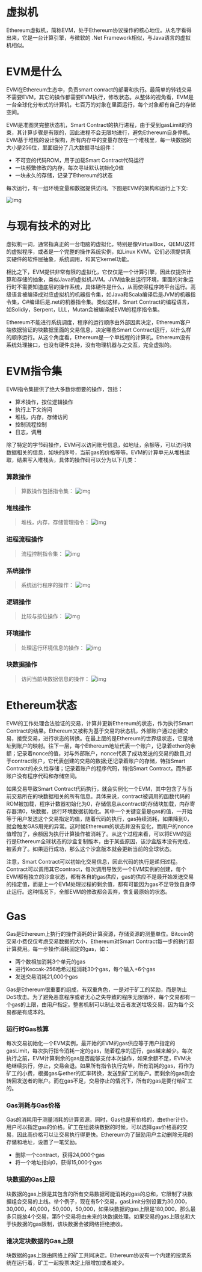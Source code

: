 # 虚拟机

Ethereum虚拟机，简称EVM，处于Ethereum协议操作的核心地位。从名字看得出来，它是一台计算引擎，与微软的 .Net Framework相似，与Java语言的虚拟机相似。

# EVM是什么
EVM在Ethereum生态中，负责smart conract的部署和执行。最简单的转钱交易不需要EVM，其它的操作都需要EVM执行，修改状态。从整体的视角看，EVM是一台全球化分布式的计算机，七百万的对象在里面运行，每个对象都有自己的存储空间。

EVM是准图灵完整状态机，Smart Contract的执行进程，由于受到gasLimit的约束，其计算步骤是有限的，因此进程不会无限地进行，避免Ethereum自身停机。EVM基于堆栈的设计架构，所有内存中的变量存放在一个堆栈里，每一块数据的大小是256位，里面细分了几大数据寻址组件：

- 不可变的代码ROM，用于加载Smart Contract代码运行
- 一块频繁修改的内存，每次寻址默认初始化0值
- 一块永久的存储，记录了Ethereum的状态

每次运行，有一组环境变量和数据提供访问。下图是EVM的架构和运行上下文:

![img](/book/evm.png)

# 与现有技术的对比
虚拟机一词，通常指真正的一台电脑的虚拟化，特别是像VirtualBox，QEMU这样的虚拟程序，或者是一个完整的操作系统实例，如Linux KVM。它们必须提供真实硬件的软件层抽象，系统调用，和其它kernel功能。

相比之下，EVM提供非常有限的虚拟化，它仅仅是一个计算引擎，因此仅提供计算和存储的抽象，类似Java的虚拟机JVM。JVM抽象出运行环境，里面的对象运行时不需要知道底层的操作系统，具体硬件是什么，从而使得程序跨平台运行。高级语言被编译成对应虚拟机的机器指令集，如Java和Scala编译后是JVM的机器指令集，C#编译后是.net的机器指令集。类似这样，Smart Contract的编程语言，如Solidiy，Serpent，LLL，Mutan会被编译成EVM的程序指令集。

Ethereum不能进行系统调度，程序的运行顺序由外部因素决定，Ethereum客户端依据验证的块数据里面的交易信息，决定哪些Smart Contract运行，以什么样的顺序运行。从这个角度看，Ethereum是一个单线程的计算机。Ethereum没有系统处理接口，也没有硬件支持，没有物理机器与之交互，完全虚拟的。

# EVM指令集
EVM指令集提供了绝大多数你想要的操作，包括：

- 算术操作，按位逻辑操作
- 执行上下文询问
- 堆栈，内存，存储访问
- 控制流程控制
- 日志，调用

除了特定的字节码操作，EVM可以访问账号信息，如地址，余额等，可以访问块数据相关的信息，如块的序号，当前gas的价格等等。EVM的计算单元从堆栈读取，结果写入堆栈头，具体的操作码可以分为以下几类：

### 算数操作
> 算数操作包括指令集：
![img](/book/arithmetic.jpg)

### 堆栈操作
> 堆栈，内存，存储管理指令：
![img](/book/stack.jpg)

### 进程流程操作
> 流程控制指令集：
![img](/book/flow.jpg)

### 系统操作
> 系统运行程序的操作：
![img](/book/system.jpg)

### 逻辑操作
> 比较与按位操作：
![img](/book/logic.jpg)

### 环境操作
> 处理运行环境信息的操作：
![img](/book/env.jpg)

### 块数据操作
> 访问当前块数据信息的操作：
![img](/book/block.jpg)

# Ethereum状态
EVM的工作处理合法验证的交易，计算并更新Ethereum的状态，作为执行Smart Contract的结果。Ethereum又被称为基于交易的状态机，外部账户通过创建交易，接受交易，进行状态的转换。在最上层的是Ethereum的世界级状态，它是地址到账户的映射。往下一层，每个Ethereum地址代表一个账户，记录着ether的余额；记录着nonce的值，对与外部账户，nonce代表了成功发送的交易的数目,对于contract账户，它代表创建的交易的数据;还记录着账户的存储，特指Smart Contract的永久性存储；记录着账户的程序代码，特指Smart Contract。而外部账户没有程序代码和存储空间。

如果交易导致Smart Contract代码执行，就会实例化一个EVM，其中包含了与当前交易所在的块数据相关的所有信息。具体来说，contract被调用的函数代码的ROM被加载，程序计数器初始化为0，存储信息从contract的存储块加载，内存寄存器清0，块数据，运行环境数据初始化。其中一个关键变量是gas的值，一开始等于用户发送这个交易指定的值，随着代码的执行，gas持续消耗，如果降到0，就会触发GAS用完的异常。这时候Ethereum的状态并没有变化，而用户的nonce值增加了，余额因为执行计算操作被消耗了。从这个过程来看，可以将EVM的运行是Ethereum全球状态的沙盒复制版本，由于某些原因，该沙盒版本没有完成，被丢弃了。如果运行成功，那么这个沙盒版本就会更新当前的全球状态。

注意，Smart Contract可以初始化交易信息，因此代码的执行是递归过程。Contract可以调用其它contract，每次调用导致另一个EVM实例的创建，每个EVM都有独立的沙盒状态，都有各自的gas供应，gas的供应不是最开始发送交易的指定值，而是上一个EVM处理过程的剩余值，都有可能因为gas不足导致自身停止运行。这种情况下，全部EVM的修改都会丢弃，恢复最原始的状态。

# Gas
Gas是Ethereum上执行的操作消耗的计算资源，存储资源的测量单位。Bitcoin的交易小费仅仅考虑交易数据的大小，Ethereum对Smart Contract每一步的执行都计算费用。每一步操作消耗固定的gas，如：

- 两个数相加消耗3个单元的gas
- 进行Keccak-256哈希过程消耗30个gas，每个输入+6个gas
- 发送交易消耗21,000个gas

Gas是Ethereum很重要的组成，有双重角色，一是对于矿工的奖励，而是防止DoS攻击。为了避免恶意程序或者无心之失导致的程序无限循环，每个交易都有一个gas的上限，由用户指定。整套机制可以制止攻击者发送垃圾交易，因为每个交易都是有成本的。

### 运行时Gas核算
每次交易初始化一个EVM实例，最开始的EVM的gas供应等于用户指定的gasLimit，每次执行指令消耗一定的gas，随着程序的运行，gas越来越少。每次执行之前，EVM计算剩余的gas是否能够支付本次操作，如果余额不足，EVM决绝继续执行，停止，交易会退。如果所有指令执行完毕，所有消耗的gas，将作为矿工的小费，根据gas与ether的汇率转换，发送到矿工的账户。而剩余的gas则会转回发送者的账户。而在gas不足，交易停止的情况下，所有的gas是要付给矿工的。

### Gas消耗与Gas价格
Gas的消耗用于测量消耗的计算资源，同时，Gas也是有价格的，由ether计价。用户可以指定gas的价格。矿工在组装块数据的时候，可以选择gas价格高的交易，因此高价格可以让交易执行得更快。Ethereum为了鼓励用户主动删除无用的存储和地址，设置了一笔奖励。

- 删除一个contract，获得24,000个gas
- 将一个地址指向0，获得15,000个gas

### 块数据的Gas上限
块数据的gas上限是其包含的所有交易数据可能消耗的gas的总和，它限制了块数据组合交易的上线。举个例子，现在有5个交易，gasLimit分别设置为30,000，30,000，40,000，50,000，50,000，如果块数据的gas上限是180,000，那么最多只能放4个交易，第5个交易将由未来的块数据处理。如果交易的gas上限总和大于快数据的gas限制，该块数据会被网络拒绝接收。

### 谁决定块数据的Gas上限
块数据的gas上限由网络上的矿工共同决定。Ethereum协议有一个内建的投票系统在运行着，矿工一起投票决定上限增加或者减少。


